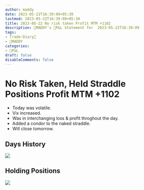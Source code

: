 ```yaml
---
author: maddy
date: 2023-05-22T16:39:09+05:30
lastmod: 2023-05-22T16:39:09+05:30
title: 2023-05-22 No risk taken Profit MTM +1102
description: 🧔MADDY's 💸P&L Statement for  2023-05-22T16:39:09 
tags:
- Trade-Diary📗
- 🧔MADDY
categories: 
- 💸P&L
draft: false
disableComments: false
---
```

# No Risk Taken, Held Straddle Positions Profit MTM +1102

- Today was volatile.
- Vix increased.
- Was in interchanging loss & profit throghout the day.
- Added a condor to the naked straddle.
- Will close tomorrow.

## Days History

![](https://i.imgur.com/95rMmLT.png)


## Holding Positions

![](https://i.imgur.com/qfXNlUG.png)

